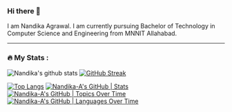### Hi there 👋
I am Nandika Agrawal. I am currently pursuing Bachelor of Technology in Computer Science and Engineering from MNNIT Allahabad. 


<!--
**Nandika-A/Nandika-A** is a ✨ _special_ ✨ repository because its `README.md` (this file) appears on your GitHub profile.

Here are some ideas to get you started:

- 🔭 I’m currently working on ...
- 🌱 I’m currently learning ...
- 👯 I’m looking to collaborate on ...
- 🤔 I’m looking for help with ...
- 💬 Ask me about ...
- 📫 How to reach me: ...
- 😄 Pronouns: ...
- ⚡ Fun fact: ...
-->
---

### :fire: My Stats :
![Nandika's github stats](https://github-readme-stats.vercel.app/api?username=Nandika-A)
[![GitHub Streak](http://github-readme-streak-stats.herokuapp.com?user=Nandika-A&theme=dark&background=000000)](https://git.io/streak-stats)

[![Top Langs](https://github-readme-stats.vercel.app/api/top-langs/?username=Nandika-A&layout=compact&theme=vision-friendly-dark)](https://github.com/Nandika-A/github-readme-stats)
[![Nandika-A's GitHub | Stats](https://stats.quine.sh/Nandika-A/github?theme=dark)](https://quine.sh?utm_source=widgets&utm_campaign=Nandika-A)
[![Nandika-A's GitHub | Topics Over Time](https://stats.quine.sh/Nandika-A/topics-over-time?theme=dark)](https://quine.sh?utm_source=widgets&utm_campaign=Nandika-A)
[![Nandika-A's GitHub | Languages Over Time](https://stats.quine.sh/Nandika-A/languages-over-time?theme=dark)](https://quine.sh?utm_source=widgets&utm_campaign=Nandika-A)
